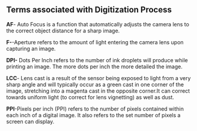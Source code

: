 ## Terms associated with Digitization Process 

**AF**- Auto Focus is a function that automatically adjusts the camera lens to the correct object distance for a sharp image. 

**F-**-Aperture refers to the amount of light entering the camera lens upon capturing an image.

**DPI-** Dots Per Inch refers to the number of ink droplets will produce while printing an image. The more dots per inch the more detailed the image.

**LCC**- Lens cast is a result of the sensor being exposed to light from a very sharp angle and will typically occur as a green cast in one corner of the image, stretching into a magenta cast in the opposite corner.It can correct towards uniform light (to correct for lens vignetting) as well as dust.

**PPI**-Pixels per inch (PPI) refers to the number of pixels contained within each inch of a digital image. It also refers to the set number of pixels a screen can display.
